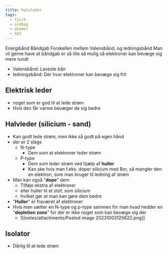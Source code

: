 ```yaml
---
title: halvleder
tags:
  - fysik
  - ordbog
  - atomer
  - SO3
---
```

Energibånd
Båndgab Forskellen mellem Valensbånd, og ledningsbånd
Man vil gerne have at båndgab er så lille så mulig så elektroner kan bevæge sig mere rundt

- Valensbånd: Laveste bån
- ledningsbånd: Der hvor elektroner kan bevæge sig frit

## Elektrisk leder
- noget som er god til at lede strøm
- Hvis den får varme bevæger de sig bedre

## Halvleder (silicium - sand)
- Kan godt lede strøm, men ikke så godt på egen hånd
- der er 2 slags
	- N-type
		- Dem som at elektroner leder strøm
	- P-type
		- Dem som leder strøm ved hjælp af **huller** 
		- Kan ske hvis man f.eks. doper silicium med Bor, så mangler den en elektron, som man bruger til ledning af strøm
- Man kan også "**dope**" dem
	- Tilføje ekstra af elektroner
	- eller huller til et stof, som silicium
	- hvilket gør at man kan gøre dem bedre
- "**Huller**" er fraværet af elektroner
- Hvis man sætter en N-type og p-type sammen for man hvad hedder en "**depletion zone**" for der er ikke noget som kan bevæge sig der
	- ![[notes/attachments/Pasted image 20231003125622.png]]
## Isolator
- Dårlig til at lede strøm
